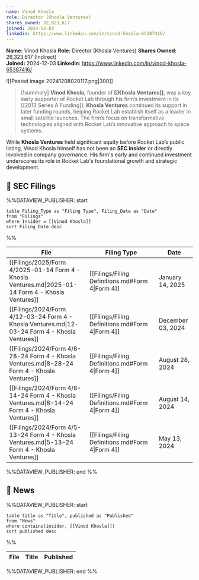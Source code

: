 ```yaml
---
name: Vinod Khosla
role: Director (Khosla Ventures)
shares_owned: 32,823,617
joined: 2024-12-03
linkedin: https://www.linkedin.com/in/vinod-khosla-65387416/
---
```


**Name:** Vinod Khosla
**Role:** Director (Khosla Ventures)
**Shares Owned:** 26,323,617 (Indirect)  
**Joined:** 2024-12-03
**Linkedin**: https://www.linkedin.com/in/vinod-khosla-65387416/

![[Pasted image 20241208020117.png|300]]

>[!summary]
**Vinod Khosla**, founder of **[[Khosla Ventures]]**, was a key early supporter of Rocket Lab through his firm’s investment in its [[2013 Series A Funding]]. **Khosla Ventures** continued its support in later funding rounds, helping Rocket Lab establish itself as a leader in small satellite launches. The firm’s focus on transformative technologies aligned with Rocket Lab’s innovative approach to space systems.
>
While **Khosla Ventures** held significant equity before Rocket Lab’s public listing, Vinod Khosla himself has not been an **SEC insider** or directly involved in company governance. His firm's early and continued investment underscores its role in Rocket Lab's foundational growth and strategic development.

## 💼 SEC Filings
%%DATAVIEW_PUBLISHER: start
```
table Filing_Type as "Filing Type", Filing_Date as "Date"
from "Filings"
where Insider = [[Vinod Khosla]]
sort Filing_Date desc

```
%%

| File                                                                                                | Filing Type                                      | Date              |
| --------------------------------------------------------------------------------------------------- | ------------------------------------------------ | ----------------- |
| [[Filings/2025/Form 4/2025-01-14 Form 4 - Khosla Ventures.md\|2025-01-14 Form 4 - Khosla Ventures]] | [[Filings/Filing Definitions.md#Form 4\|Form 4]] | January 14, 2025  |
| [[Filings/2024/Form 4/12-03-24 Form 4 - Khosla Ventures.md\|12-03-24 Form 4 - Khosla Ventures]]     | [[Filings/Filing Definitions.md#Form 4\|Form 4]] | December 03, 2024 |
| [[Filings/2024/Form 4/8-28-24 Form 4 - Khosla Ventures.md\|8-28-24 Form 4 - Khosla Ventures]]       | [[Filings/Filing Definitions.md#Form 4\|Form 4]] | August 28, 2024   |
| [[Filings/2024/Form 4/8-14-24 Form 4 - Khosla Ventures.md\|8-14-24 Form 4 - Khosla Ventures]]       | [[Filings/Filing Definitions.md#Form 4\|Form 4]] | August 14, 2024   |
| [[Filings/2024/Form 4/5-13-24 Form 4 - Khosla Ventures.md\|5-13-24 Form 4 - Khosla Ventures]]       | [[Filings/Filing Definitions.md#Form 4\|Form 4]] | May 13, 2024      |

%%DATAVIEW_PUBLISHER: end %%

## 📰 News
%%DATAVIEW_PUBLISHER: start
```
table title as "Title", published as "Published"
from "News"
where contains(insider, [[Vinod Khosla]])
sort published desc
```
%%

| File | Title | Published |
| ---- | ----- | --------- |

%%DATAVIEW_PUBLISHER: end %%
